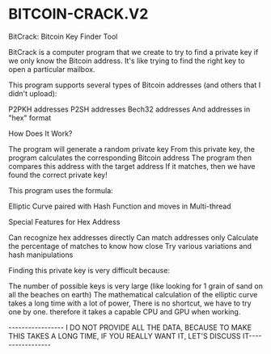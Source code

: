 # BITCOIN-CRACK.V2
BitCrack: Bitcoin Key Finder Tool

BitCrack is a computer program that we create to try to find a private key if we only know the Bitcoin address. It's like trying to find the right key to open a particular mailbox.

This program supports several types of Bitcoin addresses (and others that I didn't upload):

P2PKH addresses
P2SH addresses
Bech32 addresses
And addresses in "hex" format

How Does It Work?

The program will generate a random private key
From this private key, the program calculates the corresponding Bitcoin address
The program then compares this address with the target address
If it matches, then we have found the correct private key!

This program uses the formula:

Elliptic Curve paired with Hash Function and moves in Multi-thread

Special Features for Hex Address

Can recognize hex addresses directly
Can match addresses only
Calculate the percentage of matches to know how close
Try various variations and hash manipulations

Finding this private key is very difficult because:

The number of possible keys is very large (like looking for 1 grain of sand on all the beaches on earth)
The mathematical calculation of the elliptic curve takes a long time with a lot of power, There is no shortcut, we have to try one by one. therefore it takes a capable CPU and GPU when working.

----------------- I DO NOT PROVIDE ALL THE DATA, BECAUSE TO MAKE THIS TAKES A LONG TIME, IF YOU REALLY WANT IT, LET'S DISCUSS IT-----------------
